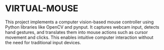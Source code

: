 # VIRTUAL-MOUSE
This project implements a computer vision-based mouse controller using Python libraries like OpenCV and pynput. It captures webcam input, detects hand gestures, and translates them into mouse actions such as cursor movement and clicks. This enables intuitive computer interaction without the need for traditional input devices.
